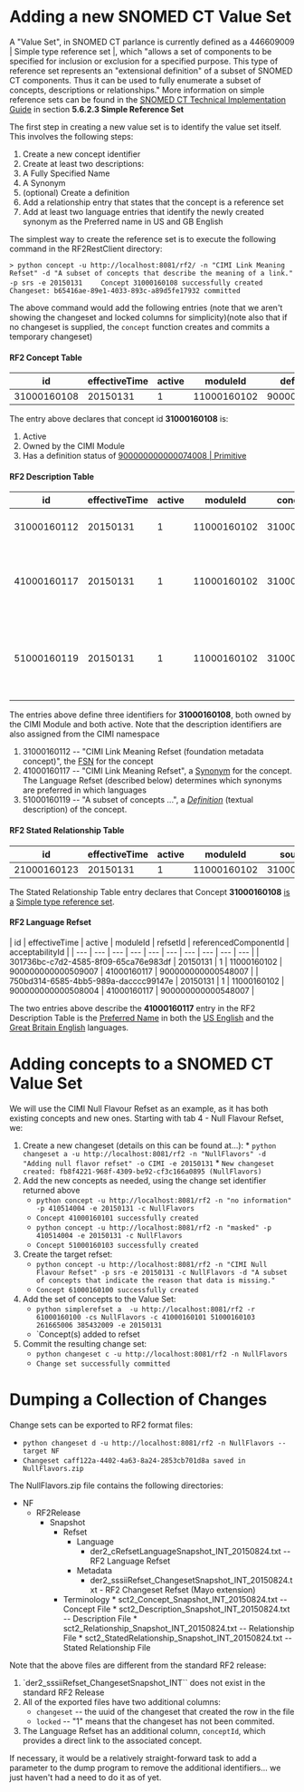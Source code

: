 # Adding a new SNOMED CT Value Set

A "Value Set", in SNOMED CT parlance is currently defined as a 446609009 | Simple type reference set |, which "allows a set of components to be specified for inclusion or exclusion for a specified purpose. This type of reference set represents an "extensional definition" of a subset of SNOMED CT components. Thus it can be used to fully enumerate a subset of concepts, descriptions or relationships." More information on simple reference sets can be found in the [SNOMED CT Technical Implementation Guide](http://ihtsdo.org/fileadmin/user_upload/doc/download/doc_TechnicalImplementationGuide_Current-en-US_INT_20150131.pdf?ok) in section **5.6.2.3 Simple Reference Set**

The first step in creating a new value set is to identify the value set itself.  This involves the following steps:

1. Create a new concept identifier
2. Create at least two descriptions:
  1. A Fully Specified Name
  2. A Synonym
3. (optional) Create a definition
3. Add a relationship entry that states that the concept is a reference set
4. Add at least two language entries that identify the newly created synonym as the Preferred name in US and GB English

The simplest way to create the reference set is to execute the following command in the RF2RestClient directory:

`> python concept -u http://localhost:8081/rf2/ -n "CIMI Link Meaning Refset" -d "A subset of concepts that describe the meaning of a link." -p srs -e 20150131`
`    Concept 31000160108 successfully created`
`    Changeset: b65416ae-89e1-4033-893c-a89d5fe17932 committed`

The above command would add the following entries (note that we aren't showing the changeset and locked columns for simplicity)(note also that if no changeset is supplied, the `concept` function creates and commits a temporary changeset)

#### RF2 Concept Table
| id | effectiveTime | active | moduleId | definitionStatusId |
| --- | --- | --- | --- | --- |
| 31000160108 | 20150131 | 1 | 11000160102 | 900000000000074008 |

The entry above declares that concept id **31000160108** is:

1. Active
2. Owned by the CIMI Module
3. Has a definition status of [900000000000074008 | Primitive](http://informatics.mayo.edu/py4cts2/codesystem/SNOMED_CT/version/20150131/entity/900000000000074008?bypass=1)

#### RF2 Description Table
| id | effectiveTime | active | moduleId | conceptId | languageCode | typeId | term | caseSignificanceId |
| --- | --- | --- | --- | --- | --- | --- | --- | --- |
| 31000160112 | 20150131 | 1 | 11000160102 | 31000160108 | en | 900000000000013009 | CIMI Link Meaning Refset | 900000000000020002 |
| 41000160117 | 20150131 | 1 | 11000160102 | 31000160108 | en | 900000000000003001 | CIMI Link Meaning Refset (foundation metadata concept) | 900000000000020002 |
| 51000160119 | 20150131 | 1 | 11000160102 | 31000160108 | en | 900000000000550004 | A subset of concepts that describe the meaning of a link. | 900000000000020002 |

The entries above define three identifiers for **31000160108**, both owned by the CIMI Module and both active.  Note that the description identifiers are also assigned from the CIMI namespace

1. 31000160112 -- "CIMI Link Meaning Refset (foundation metadata concept)", the [FSN](http://informatics.mayo.edu/py4cts2/codesystem/SNOMED_CT/version/20150131/entity/900000000000003001?bypass=1) for the concept
2. 41000160117 -- "CIMI Link Meaning Refset", a [Synonym](http://informatics.mayo.edu/py4cts2/codesystem/SNOMED_CT/version/20150131/entity/900000000000013009?bypass=1) for the concept.  The Language Refset (described below) determines which synonyms are preferred in which languages
3. 51000160119 -- "A subset of concepts ...", a *[Definition](http://informatics.mayo.edu/py4cts2/codesystem/SNOMED_CT/version/20150131/entity/900000000000550004?bypass=1)* (textual description) of the concept.

####  RF2 Stated Relationship Table
| id | effectiveTime | active | moduleId | sourceId | destinationId | relationshipGroup | typeId | characteristicTypeId | modifierId |
| --- | --- | --- | --- | --- | --- | --- | --- | --- | --- |
| 21000160123 | 20150131 | 1 | 11000160102 | 31000160108 | 446609009 | 0 | 116680003 | 900000000000010007 | 900000000000451002 |


The Stated Relationship Table entry declares that Concept **31000160108** [is a](http://informatics.mayo.edu/py4cts2/codesystem/SNOMED_CT/version/20150131/entity/116680003?bypass=1) [Simple type reference set](http://informatics.mayo.edu/py4cts2/codesystem/SNOMED_CT/version/20150131/entity/446609009?bypass=1).

#### RF2 Language Refset
| id | effectiveTime | active | moduleId | refsetId | referencedComponentId | acceptabilityId | 
| --- | --- | --- | --- | --- | --- | --- | --- | --- | --- |
| 301736bc-c7d2-4585-8f09-65ca76e983df | 20150131 | 1 | 11000160102 | 900000000000509007 | 41000160117 | 900000000000548007 |
| 750bd314-6585-4bb5-989a-dacccc99147e | 20150131 | 1 | 11000160102 | 900000000000508004 | 41000160117 | 900000000000548007 |

The two entries above describe the **41000160117** entry in the RF2 Description Table is the [Preferred Name](http://informatics.mayo.edu/py4cts2/codesystem/SNOMED_CT/version/20150131/entity/900000000000548007?bypass=1) in both the [US English](http://informatics.mayo.edu/py4cts2/codesystem/SNOMED_CT/version/20150131/entity/900000000000509007?bypass=1) and the [Great Britain English](http://informatics.mayo.edu/py4cts2/codesystem/SNOMED_CT/version/20150131/entity/900000000000508004?bypass=1) languages.


# Adding  concepts to a SNOMED CT Value Set
We will use the CIMI Null Flavour Refset as an example, as it has both existing concepts and new ones. Starting with tab 4 - Null Flavour Refset, we:

1. Create a new changeset (details on this can be found at...):
	   *  `python changeset a -u http://localhost:8081/rf2 -n "NullFlavors" -d "Adding null flavor refset" -o CIMI -e 20150131`
	   *  `New changeset created: fb8f4221-968f-4309-be92-cf3c166a0895 (NullFlavors)`
2. Add the new concepts as needed, using the change set identifier returned above
	* `python concept -u http://localhost:8081/rf2 -n "no information" -p 410514004 -e 20150131 -c NullFlavors`
	*  `Concept 41000160101 successfully created`
	* `python concept -u http://localhost:8081/rf2 -n "masked" -p 410514004 -e 20150131 -c NullFlavors`
	*  `Concept 51000160103 successfully created`
3. Create the target refset:
	* `python concept -u http://localhost:8081/rf2 -n "CIMI Null Flavour Refset" -p srs -e 20150131 -c NullFlavors -d "A subset of concepts that indicate the reason that data is missing."`
	* `Concept 61000160100 successfully created`
4. Add the set of concepts to the Value Set:
	* `python simplerefset a  -u http://localhost:8081/rf2 -r 61000160100 -cs NullFlavors -c 41000160101 51000160103 261665006 385432009 -e 20150131`
	* `Concept(s) added to refset
5. Commit the resulting change set:
      * `python changeset c -u http://localhost:8081/rf2 -n NullFlavors`
	* `Change set successfully committed`

# Dumping a Collection of Changes
Change sets can be exported to RF2 format files:
*  `python changeset d -u http://localhost:8081/rf2 -n NullFlavors --target NF`
*  `Changeset caff122a-4402-4a63-8a24-2853cb701d8a saved in NullFlavors.zip`

The NullFlavors.zip file contains the following directories:

* NF
    * RF2Release
        * Snapshot
            * Refset
                *  Language
                    * der2_cRefsetLanguageSnapshot_INT_20150824.txt  -- RF2 Language Refset
                * Metadata
                    * der2_sssiiRefset_ChangesetSnapshot_INT_20150824.txt - RF2 Changeset Refset (Mayo extension)
             * Terminology
                    * sct2_Concept_Snapshot_INT_20150824.txt -- Concept File
                    * sct2_Description_Snapshot_INT_20150824.txt -- Description File
                    * sct2_Relationship_Snapshot_INT_20150824.txt -- Relationship File
                    * sct2_StatedRelationship_Snapshot_INT_20150824.txt -- Stated Relationship File

                    
Note that the above files are different from the standard RF2 release:

1. `der2_sssiiRefset_ChangesetSnapshot_INT`` does not exist in the standard RF2 Release
2. All of the exported files have two additional columns:
     * `changeset`  -- the uuid of the changeset that created the row in the file
     * `locked`  -- "1" means that the changeset has not been commited. 
3. The Language Refset has an additional column, `conceptId`, which provides a direct link to the associated concept.

If necessary, it would be a relatively straight-forward task to add a parameter to the dump program to remove the additional identifiers... we just haven't had a need to do it as of yet.


